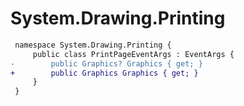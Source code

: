 # System.Drawing.Printing

``` diff
 namespace System.Drawing.Printing {
     public class PrintPageEventArgs : EventArgs {
-        public Graphics? Graphics { get; }
+        public Graphics Graphics { get; }
     }
 }
```
